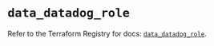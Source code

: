 # `data_datadog_role`

Refer to the Terraform Registry for docs: [`data_datadog_role`](https://registry.terraform.io/providers/datadog/datadog/3.56.0/docs/data-sources/role).

